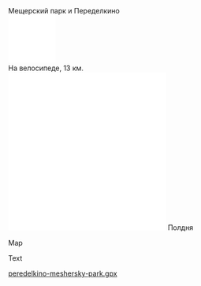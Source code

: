 
<link rel="stylesheet" href="../assets-custom/css/style-markdown.css">
<div class="cover-container" style="background-image: url('meshersky-1600.jpg');">
	<div class="cover-text">
		<div class="cover-title">
            Мещерский парк и Переделкино
        </div>
		<div class="cover-description">
			<div class="packages-location">
                <img loading="lazy" src="../assets-custom/icon-bike.png" alt="" class="cover-icon">
                <div class="h4-default regular">На велосипеде, 13 км.</div>
            </div>
            <div>
                <img class="cover-icon" loading="lazy" src="../assets-custom/icon-time.png" alt=""  />
                <span>Полдня</span>
            </div>
		</div>
	</div>
</div>

Map

<div id="map"></div>

Text

[peredelkino-meshersky-park.gpx](peredelkino-meshersky-park.gpx)




<script src="https://api.mapbox.com/mapbox-gl-js/v2.14.1/mapbox-gl.js"></script>
<script src="../assets-custom/js/gpx2mapbox.js"></script>
<script>initializeGPXMap({gpxFilePath: 'peredelkino-meshersky-park.gpx'});</script>

